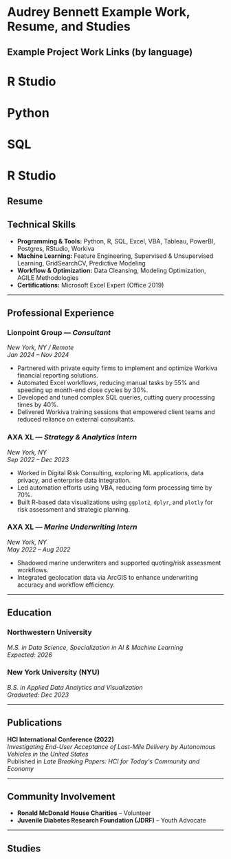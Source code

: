 # Audrey Bennett Example Work, Resume, and Studies

## Example Project Work Links (by language)

# R Studio

# Python

# SQL

# R Studio


## Resume

## Technical Skills
- **Programming & Tools:** Python, R, SQL, Excel, VBA, Tableau, PowerBI, Postgres, RStudio, Workiva
- **Machine Learning:** Feature Engineering, Supervised & Unsupervised Learning, GridSearchCV, Predictive Modeling
- **Workflow & Optimization:** Data Cleansing, Modeling Optimization, AGILE Methodologies
- **Certifications:** Microsoft Excel Expert (Office 2019)

-----------------------------------

## Professional Experience

### **Lionpoint Group** — *Consultant*  
*New York, NY / Remote*  
*Jan 2024 – Nov 2024*

- Partnered with private equity firms to implement and optimize Workiva financial reporting solutions.
- Automated Excel workflows, reducing manual tasks by 55% and speeding up month-end close cycles by 30%.
- Developed and tuned complex SQL queries, cutting query processing times by 40%.
- Delivered Workiva training sessions that empowered client teams and reduced reliance on external consultants.

### **AXA XL** — *Strategy & Analytics Intern*  
*New York, NY*  
*Sep 2022 – Dec 2023*

- Worked in Digital Risk Consulting, exploring ML applications, data privacy, and enterprise data integration.
- Led automation efforts using VBA, reducing form processing time by 70%.
- Built R-based data visualizations using `ggplot2`, `dplyr`, and `plotly` for risk assessment and strategic planning.

### **AXA XL** — *Marine Underwriting Intern*  
*New York, NY*  
*May 2022 – Aug 2022*

- Shadowed marine underwriters and supported quoting/risk assessment workflows.
- Integrated geolocation data via ArcGIS to enhance underwriting accuracy and workflow efficiency.

-----------------------------------

## Education

### **Northwestern University**  
*M.S. in Data Science, Specialization in AI & Machine Learning*  
*Expected: 2026*

### **New York University (NYU)**  
*B.S. in Applied Data Analytics and Visualization*  
*Graduated: Dec 2023*

-----------------------------------

## Publications

**HCI International Conference (2022)**  
*Investigating End-User Acceptance of Last-Mile Delivery by Autonomous Vehicles in the United States*  
Published in *Late Breaking Papers: HCI for Today's Community and Economy*

-----------------------------------

## Community Involvement

- **Ronald McDonald House Charities** – Volunteer  
- **Juvenile Diabetes Research Foundation (JDRF)** – Youth Advocate

-----------------------------------

## Studies
